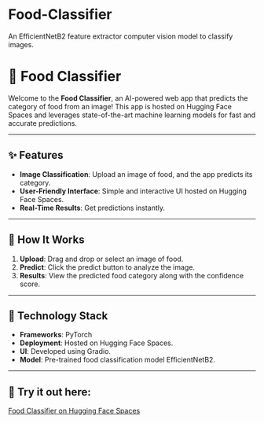 # Food-Classifier
An EfficientNetB2 feature extractor computer vision model to classify images.
# 🍴 Food Classifier

Welcome to the **Food Classifier**, an AI-powered web app that predicts the category of food from an image! This app is hosted on Hugging Face Spaces and leverages state-of-the-art machine learning models for fast and accurate predictions.

---

## ✨ Features

- **Image Classification**: Upload an image of food, and the app predicts its category.
- **User-Friendly Interface**: Simple and interactive UI hosted on Hugging Face Spaces.
- **Real-Time Results**: Get predictions instantly.

---

## 🚀 How It Works

1. **Upload**: Drag and drop or select an image of food.
2. **Predict**: Click the predict button to analyze the image.
3. **Results**: View the predicted food category along with the confidence score.

---

## 🔧 Technology Stack

- **Frameworks**: PyTorch
- **Deployment**: Hosted on Hugging Face Spaces.
- **UI**: Developed using Gradio.
- **Model**: Pre-trained food classification model EfficientNetB2.

---

## 🔗 Try it out here:  
[Food Classifier on Hugging Face Spaces](https://huggingface.co/spaces/dimension-drifter/Food-Classifier)  
